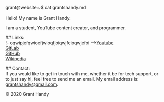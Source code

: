 <span id="a">grant@website</span>:<span id="c">~$</span> cat grantshandy.md<br/><br/>
Hello! My name is Grant Handy.<!-- laglaglaglaglaglaglaglaglaglaglaglag --><p> I am a student, YouTube content creator, and programmer.</p><!-- qowifjqwoeijfoqweijfqweoifjqweofijqweoqwoijefoqwijefoijfqiwoefjj -->
<p>## Links:<br>!- oqwipjefqwioefjwioqfjoiqwjfeioqwjefoi --><a href="https://www.youtube.com/channel/UCeLzMaLtQXluv0Q2z94obFA/">Youtube</a><br><!-- owls --><a href="https://gitlab.com/DefunctLizard">GitLab</a><br><!-- owls --><a href="https://github.com/DefunctLizard/DefunctLizard">GitHub</a><br><!-- owls --><a href="https://en.wikipedia.org/wiki/User:Grant_Handy">Wikipedia</a></p><!-- owls -->
<p>## Contact:<br><!- oqwipjefqwioefjwioqfjoiqwjfeioqwjefoi -->
If you would like to get in touch with me, whether it be for tech support, or to just say hi<!-- slightdelayhere-->, feel free to send me an email.<!-- longlongcomment --> My email address is: <a href="mailto:grantshandy@gmail.com">grantshandy@gmail.com</a>.</p>
<p>&copy; 2020 Grant Handy</p>
